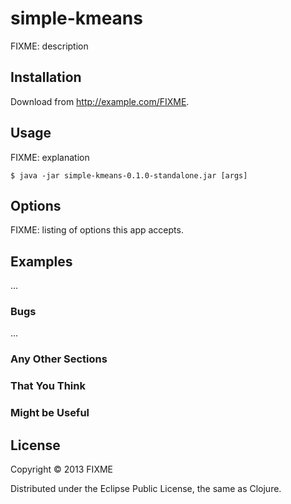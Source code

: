 # simple-kmeans

FIXME: description

## Installation

Download from http://example.com/FIXME.

## Usage

FIXME: explanation

    $ java -jar simple-kmeans-0.1.0-standalone.jar [args]

## Options

FIXME: listing of options this app accepts.

## Examples

...

### Bugs

...

### Any Other Sections
### That You Think
### Might be Useful

## License

Copyright © 2013 FIXME

Distributed under the Eclipse Public License, the same as Clojure.
